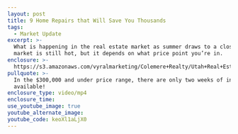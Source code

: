 ```yaml
---
layout: post
title: 9 Home Repairs that Will Save You Thousands
tags:
  - Market Update
excerpt: >-
  What is happening in the real estate market as summer draws to a close? The
  market is still hot, but it depends on what price point you’re in.
enclosure: >-
  https://s3.amazonaws.com/vyralmarketing/Colemere+Realty/Utah+Real+Estate+Late+Summer+Market+Update.mp4
pullquote: >-
  In the $300,000 and under price range, there are only two weeks of inventory
  available!
enclosure_type: video/mp4
enclosure_time:
use_youtube_image: true
youtube_alternate_image:
youtube_code: keoXl1aLjX0
---
```

